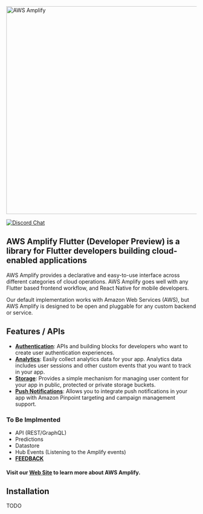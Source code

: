 <img src="https://s3.amazonaws.com/aws-mobile-hub-images/aws-amplify-logo.png" alt="AWS Amplify" width="550" >

<p>
    <a href="https://discord.gg/jWVbPfC" target="_blank">
        <img src="https://img.shields.io/discord/308323056592486420?logo=discord"" alt="Discord Chat" />  
    </a>
</p>

## AWS Amplify Flutter (Developer Preview) is a library for Flutter developers building cloud-enabled applications

AWS Amplify provides a declarative and easy-to-use interface across different categories of cloud operations. AWS Amplify goes well with any Flutter based frontend workflow, and React Native for mobile developers.

Our default implementation works with Amazon Web Services (AWS), but AWS Amplify is designed to be open and pluggable for any custom backend or service.

## Features / APIs

- [**Authentication**](https://docs.amplify.aws/lib/auth/getting-started/q/platform/flutter): APIs and building blocks for developers who want to create user authentication experiences.
- [**Analytics**](https://docs.amplify.aws/lib/analytics/getting-started/q/platform/flutter): Easily collect analytics data for your app. Analytics data includes user sessions and other custom events that you want to track in your app.
- [**Storage**](https://docs.amplify.aws/lib/storage/getting-started/q/platform/flutter): Provides a simple mechanism for managing user content for your app in public, protected or private storage buckets.
- [**Push Notifications**](https://docs.amplify.aws/lib/push-notifications/getting-started/q/platform/flutter): Allows you to integrate push notifications in your app with Amazon Pinpoint targeting and campaign management support.

### To Be Implmented

 - API (REST/GraphQL)
 - Predictions
 - Datastore
 - Hub Events (Listening to the Amplify events)
 - [**FEEDBACK**](https://github.com/aws-amplify/amplify-flutter/issues/5)

#### Visit our [Web Site](https://docs.amplify.aws/) to learn more about AWS Amplify.

## Installation

TODO